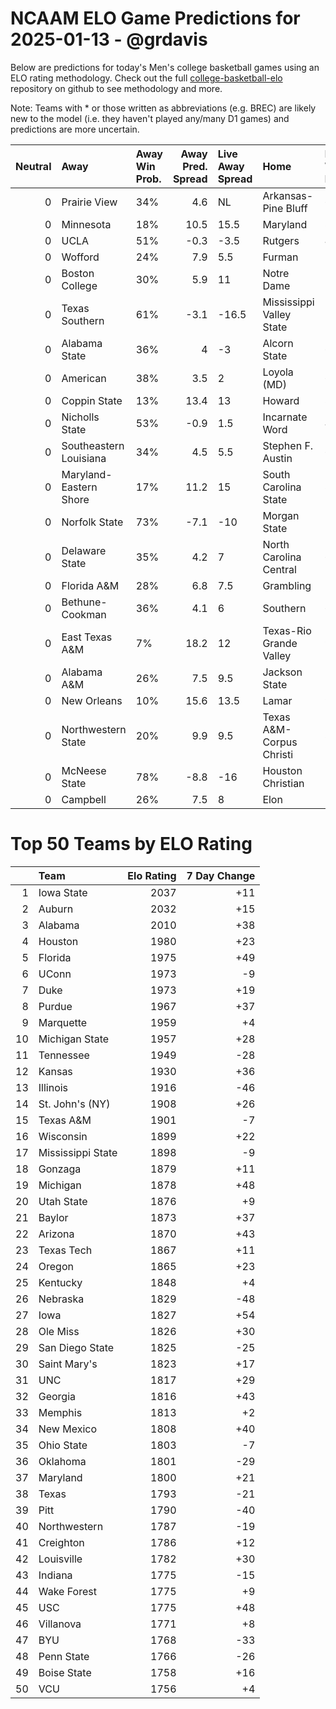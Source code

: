 # NCAAM ELO Game Predictions for 2025-01-13 - @grdavis
Below are predictions for today's Men's college basketball games using an ELO rating methodology. Check out the full [college-basketball-elo](https://github.com/grdavis/college-basketball-elo) repository on github to see methodology and more.

Note: Teams with * or those written as abbreviations (e.g. BREC) are likely new to the model (i.e. they haven't played any/many D1 games) and predictions are more uncertain.

|   Neutral | Away                   | Away Win Prob.   |   Away Pred. Spread | Live Away Spread   | Home                     | Home Win Prob.   |   Home Pred. Spread |
|----------:|:-----------------------|:-----------------|--------------------:|:-------------------|:-------------------------|:-----------------|--------------------:|
|         0 | Prairie View           | 34%              |                 4.6 | NL                 | Arkansas-Pine Bluff      | 66%              |                -4.6 |
|         0 | Minnesota              | 18%              |                10.5 | 15.5               | Maryland                 | 82%              |               -10.5 |
|         0 | UCLA                   | 51%              |                -0.3 | -3.5               | Rutgers                  | 49%              |                 0.3 |
|         0 | Wofford                | 24%              |                 7.9 | 5.5                | Furman                   | 76%              |                -7.9 |
|         0 | Boston College         | 30%              |                 5.9 | 11                 | Notre Dame               | 70%              |                -5.9 |
|         0 | Texas Southern         | 61%              |                -3.1 | -16.5              | Mississippi Valley State | 39%              |                 3.1 |
|         0 | Alabama State          | 36%              |                 4   | -3                 | Alcorn State             | 64%              |                -4   |
|         0 | American               | 38%              |                 3.5 | 2                  | Loyola (MD)              | 62%              |                -3.5 |
|         0 | Coppin State           | 13%              |                13.4 | 13                 | Howard                   | 87%              |               -13.4 |
|         0 | Nicholls State         | 53%              |                -0.9 | 1.5                | Incarnate Word           | 47%              |                 0.9 |
|         0 | Southeastern Louisiana | 34%              |                 4.5 | 5.5                | Stephen F. Austin        | 66%              |                -4.5 |
|         0 | Maryland-Eastern Shore | 17%              |                11.2 | 15                 | South Carolina State     | 83%              |               -11.2 |
|         0 | Norfolk State          | 73%              |                -7.1 | -10                | Morgan State             | 27%              |                 7.1 |
|         0 | Delaware State         | 35%              |                 4.2 | 7                  | North Carolina Central   | 65%              |                -4.2 |
|         0 | Florida A&M            | 28%              |                 6.8 | 7.5                | Grambling                | 72%              |                -6.8 |
|         0 | Bethune-Cookman        | 36%              |                 4.1 | 6                  | Southern                 | 64%              |                -4.1 |
|         0 | East Texas A&M         | 7%               |                18.2 | 12                 | Texas-Rio Grande Valley  | 93%              |               -18.2 |
|         0 | Alabama A&M            | 26%              |                 7.5 | 9.5                | Jackson State            | 74%              |                -7.5 |
|         0 | New Orleans            | 10%              |                15.6 | 13.5               | Lamar                    | 90%              |               -15.6 |
|         0 | Northwestern State     | 20%              |                 9.9 | 9.5                | Texas A&M-Corpus Christi | 80%              |                -9.9 |
|         0 | McNeese State          | 78%              |                -8.8 | -16                | Houston Christian        | 22%              |                 8.8 |
|         0 | Campbell               | 26%              |                 7.5 | 8                  | Elon                     | 74%              |                -7.5 |

# Top 50 Teams by ELO Rating
|    | Team              |   Elo Rating |   7 Day Change |
|---:|:------------------|-------------:|---------------:|
|  1 | Iowa State        |         2037 |            +11 |
|  2 | Auburn            |         2032 |            +15 |
|  3 | Alabama           |         2010 |            +38 |
|  4 | Houston           |         1980 |            +23 |
|  5 | Florida           |         1975 |            +49 |
|  6 | UConn             |         1973 |             -9 |
|  7 | Duke              |         1973 |            +19 |
|  8 | Purdue            |         1967 |            +37 |
|  9 | Marquette         |         1959 |             +4 |
| 10 | Michigan State    |         1957 |            +28 |
| 11 | Tennessee         |         1949 |            -28 |
| 12 | Kansas            |         1930 |            +36 |
| 13 | Illinois          |         1916 |            -46 |
| 14 | St. John's (NY)   |         1908 |            +26 |
| 15 | Texas A&M         |         1901 |             -7 |
| 16 | Wisconsin         |         1899 |            +22 |
| 17 | Mississippi State |         1898 |             -9 |
| 18 | Gonzaga           |         1879 |            +11 |
| 19 | Michigan          |         1878 |            +48 |
| 20 | Utah State        |         1876 |             +9 |
| 21 | Baylor            |         1873 |            +37 |
| 22 | Arizona           |         1870 |            +43 |
| 23 | Texas Tech        |         1867 |            +11 |
| 24 | Oregon            |         1865 |            +23 |
| 25 | Kentucky          |         1848 |             +4 |
| 26 | Nebraska          |         1829 |            -48 |
| 27 | Iowa              |         1827 |            +54 |
| 28 | Ole Miss          |         1826 |            +30 |
| 29 | San Diego State   |         1825 |            -25 |
| 30 | Saint Mary's      |         1823 |            +17 |
| 31 | UNC               |         1817 |            +29 |
| 32 | Georgia           |         1816 |            +43 |
| 33 | Memphis           |         1813 |             +2 |
| 34 | New Mexico        |         1808 |            +40 |
| 35 | Ohio State        |         1803 |             -7 |
| 36 | Oklahoma          |         1801 |            -29 |
| 37 | Maryland          |         1800 |            +21 |
| 38 | Texas             |         1793 |            -21 |
| 39 | Pitt              |         1790 |            -40 |
| 40 | Northwestern      |         1787 |            -19 |
| 41 | Creighton         |         1786 |            +12 |
| 42 | Louisville        |         1782 |            +30 |
| 43 | Indiana           |         1775 |            -15 |
| 44 | Wake Forest       |         1775 |             +9 |
| 45 | USC               |         1775 |            +48 |
| 46 | Villanova         |         1771 |             +8 |
| 47 | BYU               |         1768 |            -33 |
| 48 | Penn State        |         1766 |            -26 |
| 49 | Boise State       |         1758 |            +16 |
| 50 | VCU               |         1756 |             +4 |